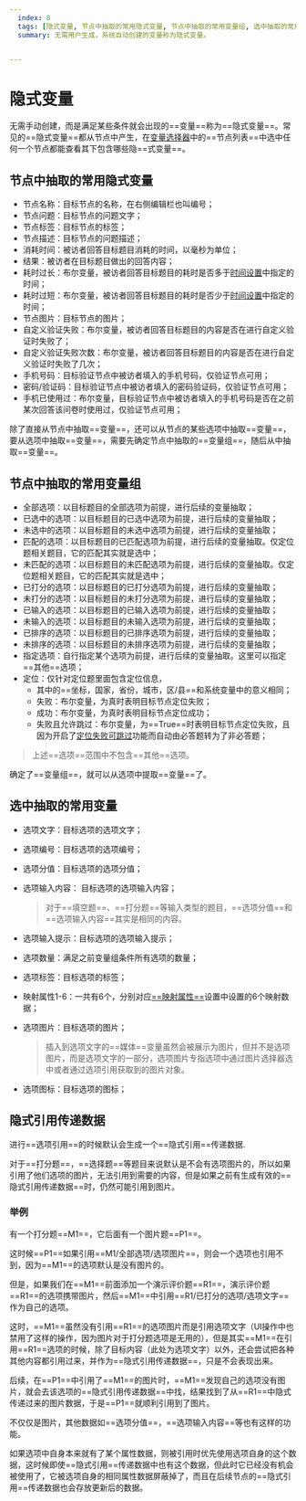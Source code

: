 ```yaml
---
  index: 8
  tags: [隐式变量, 节点中抽取的常用隐式变量, 节点中抽取的常用变量组, 选中抽取的常用变量, 隐式引用传递数据, 案例, 变量]
  summary: 无需用户生成，系统自动创建的变量称为隐式变量。


---
```







# 隐式变量

无需手动创建，而是满足某些条件就会出现的==变量==称为==隐式变量==。常见的==隐式变量==都从节点中产生，在[变量选择器](./12useVariable.md#变量选择器)中的==节点列表==中选中任何一个节点都能查看其下包含哪些隐==式变量==。

## 节点中抽取的常用隐式变量

+ 节点名称：目标节点的名称，在右侧编辑栏也叫编号；
+ 节点问题：目标节点的问题文字；
+ 节点标签：目标节点的标签；
+ 节点描述：目标节点的问题描述；
+ 消耗时间：被访者回答目标题目消耗的时间，以毫秒为单位；
+ 结果：被访者在目标题目做出的回答内容；
+ 耗时过长：布尔变量，被访者回答目标题目的耗时是否多于[时间设置](../17advancedFunction/05timeSetting.md)中指定的时间；
+ 耗时过短：布尔变量，被访者回答目标题目的耗时是否少于[时间设置](../17advancedFunction/05timeSetting.md)中指定的时间；
+ 节点图片：目标节点的图片；
+ 自定义验证失败：布尔变量，被访者回答目标题目的内容是否在进行自定义验证时失败了；
+ 自定义验证失败次数：布尔变量，被访者回答目标题目的内容是否在进行自定义验证时失败了几次；
+ 手机号码：目标验证节点中被访者填入的手机号码，仅验证节点可用；
+ 密码/验证码：目标验证节点中被访者填入的密码验证码，仅验证节点可用；
+ 手机已使用过：布尔变量，目标验证节点中被访者填入的手机号码是否在之前某次回答该问卷时使用过，仅验证节点可用；

除了直接从节点中抽取==变量==，还可以从节点的某些选项中抽取==变量==，要从选项中抽取==变量==，需要先确定节点中抽取的==变量组==，随后从中抽取==变量==。

## 节点中抽取的常用变量组

+ 全部选项：以目标题目的全部选项为前提，进行后续的变量抽取；
+ 已选中的选项：以目标题目的已选中选项为前提，进行后续的变量抽取；
+ 未选中的选项：以目标题目的未选中选项为前提，进行后续的变量抽取；
+ 匹配的选项：以目标题目的已匹配选项为前提，进行后续的变量抽取。仅定位题相关题目，它的匹配其实就是选中；
+ 未匹配的选项：以目标题目的未匹配选项为前提，进行后续的变量抽取。仅定位题相关题目，它的匹配其实就是选中；
+ 已打分的选项：以目标题目的已打分选项为前提，进行后续的变量抽取；
+ 未打分的选项：以目标题目的未打分选项为前提，进行后续的变量抽取；
+ 已输入的选项：以目标题目的已输入选项为前提，进行后续的变量抽取；
+ 未输入的选项：以目标题目的未输入选项为前提，进行后续的变量抽取；
+ 已排序的选项：以目标题目的已排序选项为前提，进行后续的变量抽取；
+ 未排序的选项：以目标题目的未排序选项为前提，进行后续的变量抽取；
+ 指定选项：自行指定某个选项为前提，进行后续的变量抽取。这里可以指定==其他==选项；
+ 定位：仅针对定位题里面包含定位信息，
  + 其中的==坐标，国家，省份，城市，区/县==和系统变量中的意义相同；
  + 失败：布尔变量，为真时表明目标节点定位失败；
  + 成功：布尔变量，为真时表明目标节点定位成功；
  + 失败且允许跳过：布尔变量，为==True==时表明目标节点定位失败，且因为开启了[定位失败可跳过](../10nodes/questionnaireNodes/14location.md)功能而自动由必答题转为了非必答题；

> 上述==选项==范围中不包含==其他==选项。

确定了==变量组==，就可以从选项中提取==变量==了。

## 选中抽取的常用变量

+ 选项文字：目标选项的选项文字；
+ 选项编号：目标选项的选项编号；
+ 选项分值：目标选项的选项分值；
+ 选项输入内容： 目标选项的选项输入内容；
   
   > 对于==填空题==、==打分题==等输入类型的题目，==选项分值==和==选项输入内容==其实是相同的内容。
+ 选项输入提示：目标选项的选项输入提示；
+ 选项数量：满足之前变量组条件所有选项的数量；
+ 选项标签：目标选项的标签；
+ 映射属性1-6：一共有6个，分别对应[==映射属性==](../11nodeSettings/04optionAdvancedSetting/05propertyMap.md)设置中设置的6个映射数据；
+ 选项图片：目标选项的图片；
  
  > 插入到选项文字的==媒体==变量虽然会被展示为图片，但并不是选项图片，而是选项文字的一部分，选项图片专指选项中通过图片选择器选中或者通过选项引用获取到的图片对象。
+ 选项图标：目标选项的图标；

## 隐式引用传递数据

进行==选项引用==的时候默认会生成一个==隐式引用==传递数据.

对于==打分题==，==选择题==等题目来说默认是不会有选项图片的，所以如果引用了他们选项的图片，无法引用到需要的内容，但是如果之前有生成有效的==隐式引用传递数据==时，仍然可能引用到图片。

### 举例

有一个打分题==M1==，它后面有一个图片题==P1==。

这时候==P1==如果引用==M1/全部选项/选项图片==，则会一个选项也引用不到，因为==M1==的选项默认是没有图片的。

但是，如果我们在==M1==前面添加一个演示评价题==R1==，演示评价题==R1==的选项携带图片，然后==M1==中引用==R1/已打分的选项/选项文字==作为自己的选项。

这时，==M1==虽然没有引用==R1==的选项图片而是引用选项文字（UI操作中也禁用了这样的操作，因为图片对于打分题选项是无用的），但是其实==M1==在引用==R1==选项的时候，除了目标内容（此处为选项文字）以外，还会尝试把各种其他内容都引用过来，并作为==隐式引用传递数据==，只是不会表现出来。

后续，在==P1==中引用了==M1==的图片时，==M1==发现自己的选项没有图片，就会去该选项的==隐式引用传递数据==中找，结果找到了从==R1==中隐式传递过来的图片数据，于是==P1==就顺利引用到了图片。

不仅仅是图片，其他数据如==选项分值==，==选项输入内容==等也有这样的功能。

如果选项中自身本来就有了某个属性数据，则被引用时优先使用选项自身的这个数据，这时候即使==隐式引用==传递数据中也有这个数据，但此时它已经没有机会被使用了，它被选项自身的相同属性数据屏蔽掉了，而且在后续节点的==隐式引用==传递数据也会存放更新后的数据。